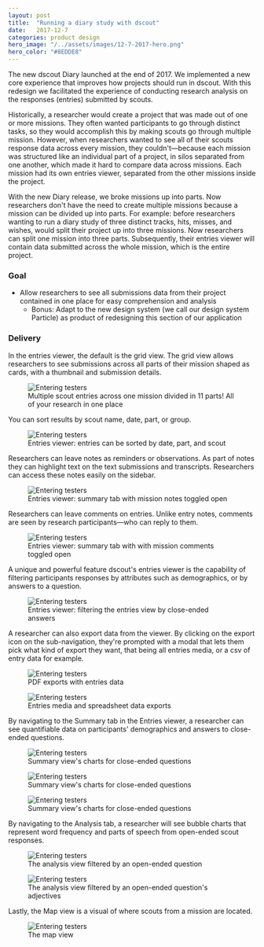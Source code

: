 ```yaml
---
layout: post
title:  "Running a diary study with dscout"
date:   2017-12-7
categories: product design
hero_image: "/../assets/images/12-7-2017-hero.png"
hero_color: "#8EDDE8"
---
```

The new dscout Diary launched at the end of 2017. We implemented a new core experience that improves how projects should run in dscout. With this redesign we facilitated the experience of conducting research analysis on the responses (entries) submitted by scouts.

Historically, a researcher would create a project that was made out of one or more missions. They often wanted participants to go through distinct tasks, so they would accomplish this by making scouts go through multiple mission. However, when researchers wanted to see all of their scouts response data across every mission, they couldn't—because each mission was structured like an individual part of a project, in silos separated from one another, which made it hard to compare data across missions. Each mission had its own entries viewer, separated from the other missions inside the project.

With the new Diary release, we broke missions up into parts. Now researchers don't have the need to create multiple missions because a mission can be divided up into parts. For example: before researchers wanting to run a diary study of three distinct tracks, hits, misses, and wishes, would split their project up into three missions. Now researchers can split one mission into three parts. Subsequently, their entries viewer will contain data submitted across the whole mission, which is the entire project.

### Goal
* Allow researchers to see all submissions data from their project contained in one place for easy comprehension and analysis
	* Bonus: Adapt to the new design system (we call our design system Particle) as product of redesigning this section of our application

### Delivery

In the entries viewer, the default is the grid view. The grid view allows researchers to see submissions across all parts of their mission shaped as cards, with a thumbnail and submission details.

<figure>
	<img src="{{ site.baseurl }}/assets/images/entries-1.png" alt="Entering testers" />
	<figcaption class="media-caption center">Multiple scout entries across one mission divided in 11 parts! All of your research in one place</figcaption>
</figure>

You can sort results by scout name, date, part, or group.

<figure>
	<img src="{{ site.baseurl }}/assets/images/entries-2.png" alt="Entering testers" />
	<figcaption class="media-caption center">Entries viewer: entries can be sorted by date, part, and scout</figcaption>
</figure>

Researchers can leave notes as reminders or observations. As part of notes they can highlight text on the text submissions and transcripts. Researchers can access these notes easily on the sidebar.

<figure>
	<img src="{{ site.baseurl }}/assets/images/entries-3.png" alt="Entering testers" />
	<figcaption class="media-caption center">Entries viewer: summary tab with mission notes toggled open</figcaption>
</figure>

Researchers can leave comments on entries. Unlike entry notes, comments are seen by research participants—who can reply to them.

<figure>
	<img src="{{ site.baseurl }}/assets/images/entries-4.png" alt="Entering testers" />
	<figcaption class="media-caption center">Entries viewer: summary tab with with mission comments toggled open</figcaption>
</figure>

A unique and powerful feature dscout's entries viewer is the capability of filtering participants responses by attributes such as demographics, or by answers to a question.

<figure>
	<img src="{{ site.baseurl }}/assets/images/entries-5.png" alt="Entering testers" />
	<figcaption class="media-caption center">Entries viewer: filtering the entries view by close-ended answers</figcaption>
</figure>

A researcher can also export data from the viewer. By clicking on the export icon on the sub-navigation, they're prompted with a modal that lets them pick what kind of export they want, that being all entries media, or a csv of entry data for example.

<figure>
	<img src="{{ site.baseurl }}/assets/images/entries-12.png" alt="Entering testers" />
	<figcaption class="media-caption center">PDF exports with entries data</figcaption>
</figure>

<figure>
	<img src="{{ site.baseurl }}/assets/images/entries-13.png" alt="Entering testers" />
	<figcaption class="media-caption center">Entries media and spreadsheet data exports</figcaption>
</figure>

By navigating to the Summary tab in the Entries viewer, a researcher can see quantifiable data on participants' demographics and answers to close-ended questions.

<figure>
	<img src="{{ site.baseurl }}/assets/images/entries-6.png" alt="Entering testers" />
	<figcaption class="media-caption center">Summary view's charts for close-ended questions</figcaption>
</figure>

<figure>
	<img src="{{ site.baseurl }}/assets/images/entries-7.png" alt="Entering testers" />
	<figcaption class="media-caption center">Summary view's charts for close-ended questions</figcaption>
</figure>

<figure>
	<img src="{{ site.baseurl }}/assets/images/entries-8.png" alt="Entering testers" />
	<figcaption class="media-caption center">Summary view's charts for close-ended questions</figcaption>
</figure>

By navigating to the Analysis tab, a researcher will see bubble charts that represent word frequency and parts of speech from open-ended scout responses.

<figure>
	<img src="{{ site.baseurl }}/assets/images/entries-9.png" alt="Entering testers" />
	<figcaption class="media-caption center">The analysis view filtered by an open-ended question</figcaption>
</figure>

<figure>
	<img src="{{ site.baseurl }}/assets/images/entries-10.png" alt="Entering testers" />
	<figcaption class="media-caption center">The analysis view filtered by an open-ended question's adjectives</figcaption>
</figure>

Lastly, the Map view is a visual of where scouts from a mission are located.

<figure>
	<img src="{{ site.baseurl }}/assets/images/entries-11.png" alt="Entering testers" />
	<figcaption class="media-caption center">The map view</figcaption>
</figure>
